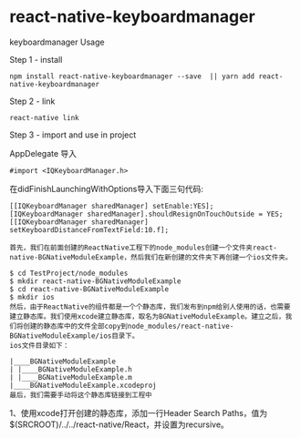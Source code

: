 # react-native-keyboardmanager

keyboardmanager
Usage

Step 1 - install
```
npm install react-native-keyboardmanager --save  || yarn add react-native-keyboardmanager
```

Step 2 - link
```
react-native link
```

Step 3 - import and use in project

AppDelegate 导入
```
#import <IQKeyboardManager.h>
```

在didFinishLaunchingWithOptions导入下面三句代码:
```
[[IQKeyboardManager sharedManager] setEnable:YES];
[IQKeyboardManager sharedManager].shouldResignOnTouchOutside = YES;
[[IQKeyboardManager sharedManager] setKeyboardDistanceFromTextField:10.f];
```

```
首先，我们在前面创建的ReactNative工程下的node_modules创建一个文件夹react-native-BGNativeModuleExample，然后我们在新创建的文件夹下再创建一个ios文件夹。

$ cd TestProject/node_modules
$ mkdir react-native-BGNativeModuleExample
$ cd react-native-BGNativeModuleExample
$ mkdir ios
然后，由于ReactNative的组件都是一个个静态库，我们发布到npm给别人使用的话，也需要建立静态库。我们使用xcode建立静态库，取名为BGNativeModuleExample。建立之后，我们将创建的静态库中的文件全部copy到node_modules/react-native-BGNativeModuleExample/ios目录下。
ios文件目录如下：

|____BGNativeModuleExample
| |____BGNativeModuleExample.h
| |____BGNativeModuleExample.m
|____BGNativeModuleExample.xcodeproj
最后，我们需要手动将这个静态库链接到工程中
```
1、使用xcode打开创建的静态库，添加一行Header Search Paths，值为$(SRCROOT)/../../react-native/React，并设置为recursive。
```
